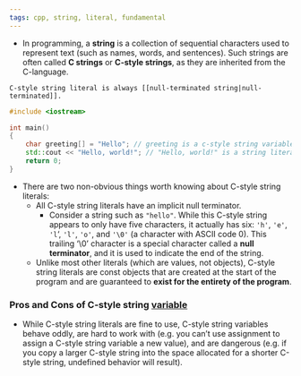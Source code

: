 ```yaml
---
tags: cpp, string, literal, fundamental
---
```


- In programming, a **string** is a collection of sequential characters used to represent text (such as names, words, and sentences). Such strings are often called **C strings** or **C-style strings**, as they are inherited from the C-language.

```ad-note
C-style string literal is always [[null-terminated string|null-terminated]].
```

```cpp
#include <iostream>

int main()
{
	char greeting[] = "Hello"; // greeting is a c-style string variable with a si
    std::cout << "Hello, world!"; // "Hello, world!" is a string literal (or C-style string literal).
    return 0;
}
```

- There are two non-obvious things worth knowing about C-style string literals:
	- All C-style string literals have an implicit null terminator. 
		- Consider a string such as `"hello"`. While this C-style string appears to only have five characters, it actually has six: `'h'`, `'e'`, `'l`‘, `'l'`, `'o'`, and `'\0'` (a character with ASCII code 0). This trailing ‘\0’ character is a special character called a **null terminator**, and it is used to indicate the end of the string.
	- Unlike most other literals (which are values, not objects), C-style string literals are const objects that are created at the start of the program and are guaranteed to **exist for the entirety of the program**.

### Pros and Cons of C-style string <u>variable</u>
- While C-style string literals are fine to use, C-style string variables behave oddly, are hard to work with (e.g. you can’t use assignment to assign a C-style string variable a new value), and are dangerous (e.g. if you copy a larger C-style string into the space allocated for a shorter C-style string, undefined behavior will result).